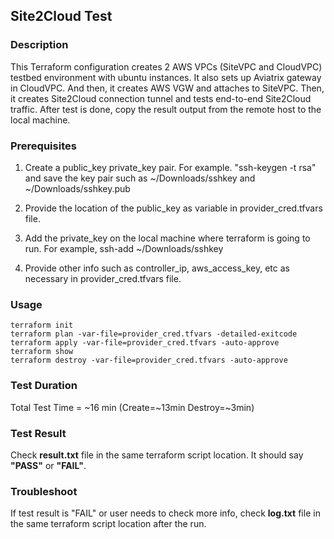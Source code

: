 ## Site2Cloud Test

### Description

This Terraform configuration creates 2 AWS VPCs (SiteVPC and CloudVPC) testbed environment with ubuntu instances. It also sets up Aviatrix gateway in CloudVPC. And then, it creates AWS VGW and attaches to SiteVPC. Then, it creates Site2Cloud connection tunnel and tests end-to-end Site2Cloud traffic. After test is done, copy the result output from the remote host to the local machine.

### Prerequisites

1) Create a public_key private_key pair. For example. "ssh-keygen -t rsa" and save the key pair such as ~/Downloads/sshkey and ~/Downloads/sshkey.pub

2) Provide the location of the public_key as variable in provider_cred.tfvars file.

3) Add the private_key on the local machine where terraform is going to run. For example, ssh-add ~/Downloads/sshkey

4) Provide other info such as controller_ip, aws_access_key, etc as necessary in provider_cred.tfvars file.

### Usage
```
terraform init
terraform plan -var-file=provider_cred.tfvars -detailed-exitcode
terraform apply -var-file=provider_cred.tfvars -auto-approve
terraform show
terraform destroy -var-file=provider_cred.tfvars -auto-approve
```

### Test Duration

Total Test Time = \~16 min (Create=\~13min Destroy=\~3min)

### Test Result

Check **result.txt** file in the same terraform script location. It should say **"PASS"** or **"FAIL"**.

### Troubleshoot

If test result is "FAIL" or user needs to check more info, check **log.txt** file in the same terraform script location after the run.
